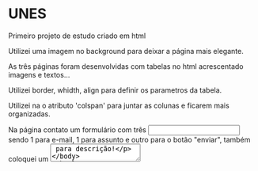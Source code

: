 # UNES
Primeiro projeto de estudo criado em html

Utilizei uma imagem no background para deixar a página mais elegante.

As três páginas foram desenvolvidas com tabelas no html acrescentado imagens e textos...

Utilizei border, whidth, align para definir os parametros da tabela.

Utilizei na <td> o atributo 'colspan' para juntar as colunas e ficarem mais organizadas. 
  
Na página contato um formulário com três <input> sendo 1 para e-mail, 1 para assunto e outro para o botão "enviar", também coloquei um <textarea> para descrição!
